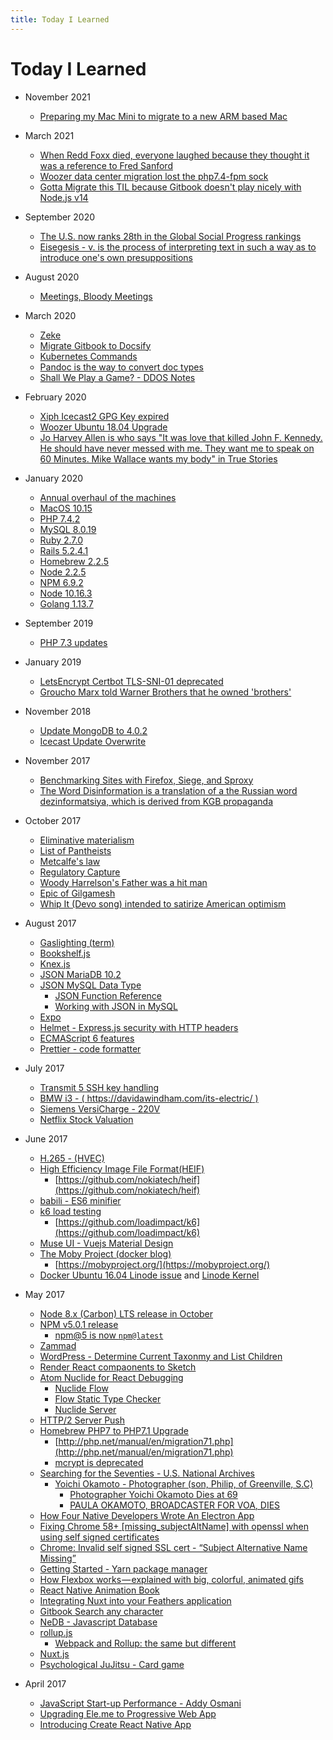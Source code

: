 ```yaml
---
title: Today I Learned
---
```


# Today I Learned
* November 2021
  * [Preparing my Mac Mini to migrate to a new ARM based Mac](/docs/localhost/magic)
* March 2021
	* [When Redd Foxx died, everyone laughed because they thought it was a reference to Fred Sanford](https://en.wikipedia.org/wiki/Redd_Foxx#Death)
	* [Woozer data center migration lost the php7.4-fpm sock](https://davidawindham.com/til/docs/projects/woozer/)
	* [Gotta Migrate this TIL because Gitbook doesn't play nicely with Node.js v14](https://davidawindham.com/til/help)
* September 2020
	* [The U.S. now ranks 28th in the Global Social Progress rankings](https://www.socialprogress.org/index/global/results)
	* [Eisegesis - v. is the process of interpreting text in such a way as to introduce one's own presuppositions](https://en.wikipedia.org/wiki/Eisegesis)
* August 2020
	* [Meetings, Bloody Meetings](https://en.wikipedia.org/wiki/Meetings,_Bloody_Meetings)
* March 2020  
	* [Zeke](https://davidawindham.com/til/docs/projects/zeke/)
	* [Migrate Gitbook to Docsify](https://davidawindham.com/til/help)
	* [Kubernetes Commands](https://davidawindham.com/til/docs/server/kubernetes)
	* [Pandoc is the way to convert doc types](https://github.com/jgm/pandoc)
	* [Shall We Play a Game? - DDOS Notes](https://davidawindham.com/til/docs/saas/linode)
* February 2020
	* [Xiph Icecast2 GPG Key expired](https://davidawindham.com/til/docs/host/icecast)
	* [Woozer Ubuntu 18.04 Upgrade](https://davidawindham.com/til/docs/saas/linode)
	* [Jo Harvey Allen is who says "It was love that killed John F. Kennedy. He should have never messed with me. They want me to speak on 60 Minutes. Mike Wallace wants my body" in True Stories](https://davidawindham.com/true-stories-2/)
* January 2020  
	* [Annual overhaul of the machines](https://davidawindham.com/late-adopter/)
	* [MacOS 10.15](https://davidawindham.com/til/docs/localhost/custom)
	* [PHP 7.4.2](https://davidawindham.com/til/docs/lang/PHP)
	* [MySQL 8.0.19](https://davidawindham.com/til/docs/db/MySQL)
	* [Ruby 2.7.0](https://davidawindham.com/til/docs/lang/Ruby)
	* [Rails 5.2.4.1](https://davidawindham.com/til/docs/waf/rails)
	* [Homebrew 2.2.5](https://davidawindham.com/til/docs/localhost/brew)
	* [Node 2.2.5](https://davidawindham.com/til/docs/localhost/brew)
	* [NPM 6.9.2](https://davidawindham.com/til/docs/waf/npm)
	* [Node 10.16.3](https://davidawindham.com/til/docs/waf/nodejs)
	* [Golang 1.13.7](https://davidawindham.com/til/docs/lang/Golang)
* September 2019
	* [PHP 7.3 updates](/docs/lang/PHP)
* January 2019
	* [LetsEncrypt Certbot TLS-SNI-01 deprecated](https://davidawindham.com/til/docs/server/letsencrypt)
	* [Groucho Marx told Warner Brothers that he owned 'brothers'](https://en.wikipedia.org/wiki/A_Night_in_Casablanca)
* November 2018   
	* [Update MongoDB to 4.0.2](https://davidawindham.com/til/docs/db/mongodb)  
	* [Icecast Update Overwrite](https://davidawindham.com/til/docs/host/icecast)   


* November 2017
	* [Benchmarking Sites with Firefox, Siege, and Sproxy](https://davidawindham.com/til/docs/host/siege-sproxy)
	* [The Word Disinformation is a translation of a the Russian word dezinformatsiya, which is derived from KGB propaganda](https://en.wikipedia.org/wiki/Disinformation)

* October 2017
	* [Eliminative materialism](https://en.wikipedia.org/wiki/Eliminative_materialism)
	* [List of Pantheists](https://en.wikipedia.org/wiki/List_of_pantheists)
	* [Metcalfe's law](https://en.wikipedia.org/wiki/Metcalfe%27s_law)
	* [Regulatory Capture](https://en.wikipedia.org/wiki/Regulatory_capture)  
	* [Woody Harrelson's Father was a hit man](https://en.wikipedia.org/wiki/Charles_Harrelson)
	* [Epic of Gilgamesh](https://en.wikipedia.org/wiki/Epic_of_Gilgamesh)
	* [Whip It (Devo song) intended to satirize American optimism](https://www.salon.com/2017/09/16/33-13-devo-excerpt/)


* August 2017
	* [Gaslighting (term)](https://en.wikipedia.org/wiki/Gaslighting)
	* [Bookshelf.js](http://bookshelfjs.org/)
	* [Knex.js](http://knexjs.org/)
	* [JSON MariaDB 10.2](https://mariadb.com/resources/blog/json-mariadb-102)
	* [JSON MySQL Data Type](https://dev.mysql.com/doc/refman/5.7/en/json.html)
		* [JSON Function Reference](https://dev.mysql.com/doc/refman/5.7/en/json-function-reference.html)
		* [Working with JSON in MySQL](https://scotch.io/tutorials/working-with-json-in-mysql)
	* [Expo](https://expo.io/)
	* [Helmet - Express.js security with HTTP headers](https://helmetjs.github.io/)
	* [ECMAScript 6 features](https://github.com/lukehoban/es6features)  
	* [Prettier - code formatter](https://github.com/prettier/prettier)  

* July 2017
	- [Transmit 5 SSH key handling](https://library.panic.com/transmit5/sftp-authentication/)
	- [BMW i3 - ( https://davidawindham.com/its-electric/ ) ](https://davidawindham.com/its-electric/)  
	- [Siemens VersiCharge - 220V](https://w3.usa.siemens.com/powerdistribution/us/en/product-portfolio/electricvehicle/versicharge/pages/ev-charging-station.aspx)
	- [Netflix Stock Valuation](https://seekingalpha.com/article/4089390-netflix-growth-justify-valuation)  


* June 2017
	- [H.265 - (HVEC)](https://en.wikipedia.org/wiki/High_Efficiency_Video_Coding)
	- [High Efficiency Image File Format(HEIF)](https://nokiatech.github.io/heif/)
		- [https://github.com/nokiatech/heif](https://github.com/nokiatech/heif)
	- [babili - ES6 minifier](https://github.com/babel/babili)
	- [k6 load testing](http://www.muse-ui.org/#/index)
		- [https://github.com/loadimpact/k6](https://github.com/loadimpact/k6)
	- [Muse UI - Vuejs Material Design](http://www.muse-ui.org/#/index)
	- [The Moby Project (docker blog)](https://blog.docker.com/2017/04/introducing-the-moby-project/)
		- [https://mobyproject.org/](https://mobyproject.org/)
	- [Docker Ubuntu 16.04 Linode issue](/docs/server/docker) and [Linode Kernel](/docs/saas/linode)  


* May 2017
	* [Node 8.x (Carbon) LTS release in October](https://github.com/nodejs/node/blob/master/doc/changelogs/CHANGELOG_V8.md#8.0.0)
	* [NPM v5.0.1 release](/docs/waf/npm)
		- [npm@5 is now `npm@latest`](https://medium.com/npm-inc/npm-5-is-now-npm-latest-d674e9e3b0ec)
	* [Zammad](/docs/host/zammad)
	* [WordPress - Determine Current Taxonmy and List Children](/docs/host/wordpress)
	* [Render React compaonents to Sketch](https://github.com/airbnb/react-sketchapp)
	* [Atom Nuclide for React Debugging](https://nuclide.io/docs/features/debugger/)
		* [Nuclide Flow](https://nuclide.io/docs/languages/flow/)
		* [Flow Static Type Checker](https://flow.org/en/docs/)
		* [Nuclide Server](https://nuclide.io/docs/features/remote/#nuclide-server)
	* [HTTP/2 Server Push](https://en.wikipedia.org/wiki/HTTP/2_Server_Push)
	* [Homebrew PHP7 to PHP7.1 Upgrade](/docs/localhost/brew)
		* [http://php.net/manual/en/migration71.php](http://php.net/manual/en/migration71.php)
		* [mcrypt is deprecated](http://php.net/manual/en/migration71.deprecated.php)
	* [Searching for the Seventies - U.S. National Archives](https://www.google.com/culturalinstitute/beta/exhibit/AQfyFcoI)
		* [Yoichi Okamoto - Photographer (son, Philip, of Greenville, S.C)](https://www.google.com/culturalinstitute/beta/asset/yoichi-okamoto-washington-dc-may-1973/XgFH0-MGK4AKmw)
			* [Photographer Yoichi Okamoto Dies at 69](https://www.washingtonpost.com/archive/local/1985/04/25/photographer-yoichi-okamoto-dies-at-69/49e170df-c57b-420e-b6b9-6963f3fd66b4/?utm_term=.7d2f0d0b339a)
			* [PAULA OKAMOTO, BROADCASTER FOR VOA, DIES](https://www.washingtonpost.com/archive/local/1992/05/21/paula-okamoto-broadcaster-for-voa-dies/02b93dc7-ff3f-4df3-bbf8-3edbf68de527/?utm_term=.fc1a7d820c0f)
	* [How Four Native Developers Wrote An Electron App](https://githubengineering.com/how-four-native-developers-wrote-an-electron-app/)
	* [Fixing Chrome 58+ [missing_subjectAltName] with openssl when using self signed certificates](https://alexanderzeitler.com/articles/Fixing-Chrome-missing_subjectAltName-selfsigned-cert-openssl/)
	* [Chrome: Invalid self signed SSL cert - “Subject Alternative Name Missing”](http://stackoverflow.com/questions/43665243/chrome-invalid-self-signed-ssl-cert-subject-alternative-name-missing)
	* [Getting Started - Yarn package manager](https://yarnpkg.com/en/docs/getting-started)
	* [How Flexbox works — explained with big, colorful, animated gifs](https://medium.freecodecamp.com/an-animated-guide-to-flexbox-d280cf6afc35)
	* [React Native Animation Book](https://github.com/browniefed/react-native-animation-book)
	* [Integrating Nuxt into your Feathers application](https://blog.feathersjs.com/ssr-vuejs-app-with-feathers-and-nuxt-bb7dfd3e6397)
	* [Gitbook Search any character](https://github.com/lwdgit/gitbook-plugin-search-plus)
	* [NeDB - Javascript Database](https://github.com/louischatriot/nedb)
	* [rollup.js](https://rollupjs.org/)
		* [Webpack and Rollup: the same but different](https://medium.com/webpack/webpack-and-rollup-the-same-but-different-a41ad427058c)
	* [Nuxt.js](https://nuxtjs.org/)
	* [Psychological JuJitsu - Card game](http://www.icynic.com/~don/psych.html)


* April 2017
	* [JavaScript Start-up Performance - Addy Osmani](https://medium.com/reloading/javascript-start-up-performance-69200f43b201)
	* [Upgrading Ele.me to Progressive Web App](https://medium.com/elemefe/upgrading-ele-me-to-progressive-web-app-2a446832e509)
	* [Introducing Create React Native App](https://github.com/react-community/create-react-native-app)
